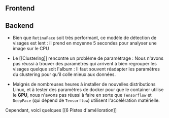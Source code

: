## Frontend


## Backend

- Bien que `RetinaFace` soit très performant, ce modèle de détection de visages est lent : il prend en moyenne 5 secondes pour analyser une image sur le CPU

- Le [[Clustering]] rencontre un problème de paramétrage : Nous n'avons pas réussi à trouver des paramètres qui arrivent à bien regrouper les visages quelque soit l'album : 
Il faut souvent réadapter les paramètres du clustering pour qu'il colle mieux aux données.

- Malgrés de nombreuses heures à installer de nouvelles distributions Linux, et à tester des paramètres de docker pour que le container utilise le **GPU**, nous n'avons pas réussi à faire en sorte que `Tensorflow` et `DeepFace` (qui dépend de `Tensorflow`) utilisent l'accélération matérielle.

Cependant, voici quelques [[6 Pistes d'amélioration]]